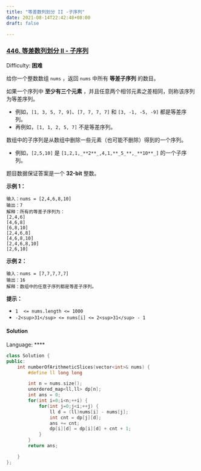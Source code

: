 ```yaml
---
title: "等差数列划分 II -子序列"
date: 2021-08-14T22:42:48+08:00
draft: false

---
```












### [446\. 等差数列划分 II - 子序列](https://leetcode-cn.com/problems/arithmetic-slices-ii-subsequence/)

Difficulty: **困难**


给你一个整数数组 `nums` ，返回 `nums` 中所有 **等差子序列** 的数目。

如果一个序列中 **至少有三个元素** ，并且任意两个相邻元素之差相同，则称该序列为等差序列。

*   例如，`[1, 3, 5, 7, 9]`、`[7, 7, 7, 7]` 和 `[3, -1, -5, -9]` 都是等差序列。
*   再例如，`[1, 1, 2, 5, 7]` 不是等差序列。

数组中的子序列是从数组中删除一些元素（也可能不删除）得到的一个序列。

*   例如，`[2,5,10]` 是 `[1,2,1,_**2**_,4,1,**_5_**,_**10**_]` 的一个子序列。

题目数据保证答案是一个 **32-bit** 整数。

**示例 1：**

```
输入：nums = [2,4,6,8,10]
输出：7
解释：所有的等差子序列为：
[2,4,6]
[4,6,8]
[6,8,10]
[2,4,6,8]
[4,6,8,10]
[2,4,6,8,10]
[2,6,10]
```

**示例 2：**

```
输入：nums = [7,7,7,7,7]
输出：16
解释：数组中的任意子序列都是等差子序列。
```

**提示：**

*   `1  <= nums.length <= 1000`
*   `-2<sup>31</sup> <= nums[i] <= 2<sup>31</sup> - 1`


#### Solution

Language: ****

```cpp
class Solution {
public:
    int numberOfArithmeticSlices(vector<int>& nums) {
        #define ll long long

        int n = nums.size();
        unordered_map<ll,ll> dp[n];
        int ans = 0;
        for(int i=0;i<n;++i) {
            for(int j=0;j<i;++j) {
                ll d = (ll)nums[i] - nums[j];
                int cnt = dp[j][d];
                ans += cnt;
                dp[i][d] = dp[i][d] + cnt + 1;
            }
        }
        return ans;

    }
};


```


